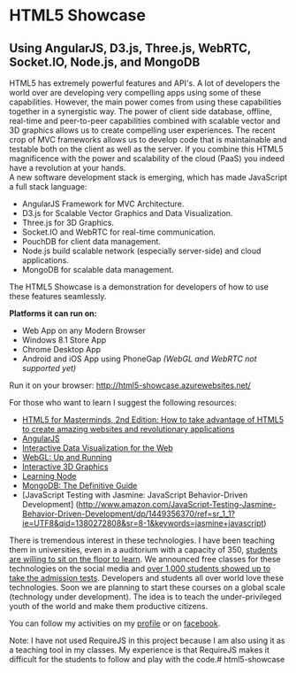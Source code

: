 HTML5 Showcase
==============

Using AngularJS, D3.js, Three.js, WebRTC, Socket.IO, Node.js, and MongoDB
--------------

HTML5 has extremely powerful features and API's.
A lot of developers the world over are developing very compelling apps using some of these capabilities. 
However, the main power comes from using these capabilities together in a synergistic way. 
The power of client side database, offline, real-time and peer-to-peer  capabilities combined with scalable vector and 3D graphics allows us to create compelling user experiences.
The recent crop of MVC frameworks allows us to develop code that is maintainable and testable both on the client as well as the server.
If you combine this HTML5 magnificence with the power and scalability of the cloud (PaaS) you indeed have a revolution at your hands.  
A new software development stack is emerging, which has made JavaScript a full stack language:

- AngularJS Framework for MVC Architecture.
- D3.js for Scalable Vector Graphics and Data Visualization.
- Three.js for 3D Graphics.
- Socket.IO and WebRTC for real-time communication.
- PouchDB for client data management.
- Node.js build scalable network (especially server-side) and cloud applications.
- MongoDB for scalable data management.

 
The HTML5 Showcase is a demonstration for developers of how to use these features seamlessly.


**Platforms it can run on:**

- Web App on any Modern Browser
- Windows 8.1 Store App
- Chrome Desktop App
- Android and iOS App using PhoneGap *(WebGL and WebRTC not supported yet)*

Run it on your browser: http://html5-showcase.azurewebsites.net/

For those who want to learn I suggest the following resources:
- [HTML5 for Masterminds, 2nd Edition: How to take advantage of HTML5 to create amazing websites and revolutionary applications](http://www.amazon.com/HTML5-Masterminds-2nd-Edition-revolutionary/dp/1481138502/ref=sr_1_2?ie=UTF8&qid=1380271493&sr=8-2&keywords=html5)
- [AngularJS](http://www.amazon.com/AngularJS-Brad-Green/dp/1449344852/ref=sr_1_1?ie=UTF8&qid=1380271766&sr=8-1&keywords=angular)
- [Interactive Data Visualization for the Web](http://www.amazon.com/Interactive-Data-Visualization-Scott-Murray/dp/1449339735/ref=sr_1_1?ie=UTF8&qid=1380271839&sr=8-1&keywords=d3.js)
- [WebGL: Up and Running](http://www.amazon.com/WebGL-Up-Running-Tony-Parisi/dp/144932357X/ref=sr_1_1?ie=UTF8&qid=1380271949&sr=8-1&keywords=three.js)
- [Interactive 3D Graphics](https://www.udacity.com/course/cs291)
- [Learning Node](http://www.amazon.com/Node-Running-Scalable-Server-Side-JavaScript/dp/1449398588/ref=sr_1_6?s=books&ie=UTF8&qid=1380272466&sr=1-6&keywords=node.js)
- [MongoDB: The Definitive Guide](http://www.amazon.com/MongoDB-Definitive-Guide-Kristina-Chodorow/dp/1449344682/ref=sr_1_1?ie=UTF8&qid=1380272212&sr=8-1&keywords=mongodb)
- [JavaScript Testing with Jasmine: JavaScript Behavior-Driven Development] (http://www.amazon.com/JavaScript-Testing-Jasmine-Behavior-Driven-Development/dp/1449356370/ref=sr_1_1?ie=UTF8&qid=1380272808&sr=8-1&keywords=jasmine+javascript)

There is tremendous interest in these technologies. I have been teaching them in universities, even in a auditorium with a capacity of 350, [students are willing to sit on the floor to learn](https://www.facebook.com/media/set/?set=a.10151345891287623.1073741825.692297622&type=1&l=d88a96a2c5).
We announced free classes for these technologies on the social media and [over 1,000 students showed up to take the admission tests](http://epaper.jehanpakistan.com/E-Paper/khi/190813/openlink.asp?ddir=190813&im=p6-17.jpg).
Developers and students all over world love these technologies. Soon we are planning to start these courses on a global scale (technology under development). The idea is to teach the under-privileged youth of the world and make them productive citizens.

You can follow my activities on my [profile](http://mvp.microsoft.com/en-us/mvp/Zia%20U.%20Khan-38505) or on [facebook](http://www.facebook.com/ziakhan).

Note: I have not used RequireJS in this project because I am also using it as a teaching tool in my classes. My experience is that RequireJS makes it difficult for the students to follow and play with the code.# html5-showcase
